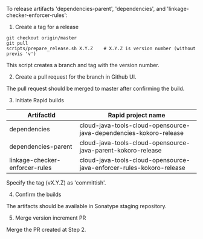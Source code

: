 To release artifacts 'dependencies-parent', 'dependencies', and 'linkage-checker-enforcer-rules':

1. Create a tag for a release

```
git checkout origin/master
git pull
scripts/prepare_release.sh X.Y.Z    # X.Y.Z is version number (without previs 'v')
```

This script creates a branch and tag with the version number.

2. Create a pull request for the branch in Github UI.

The pull request should be merged to master after confirming the build.

3. Initiate Rapid builds

| ArtifactId | Rapid project name |
| ---------- | ------------------ |
|dependencies| cloud-java-tools-cloud-opensource-java-dependencies-kokoro-release|
|dependencies-parent| cloud-java-tools-cloud-opensource-java-parent-kokoro-release|
|linkage-checker-enforcer-rules|cloud-java-tools-cloud-opensource-java-enforcer-rules-kokoro-release|


Specify the tag (vX.Y.Z) as 'committish'.

4. Confirm the builds

The artifacts should be available in Sonatype staging repository.

5. Merge version increment PR

Merge the PR created at Step 2.
